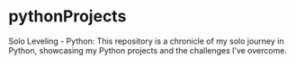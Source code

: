 # pythonProjects
Solo Leveling - Python: This repository is a chronicle of my solo journey in Python, showcasing my Python projects and the challenges I’ve overcome.
